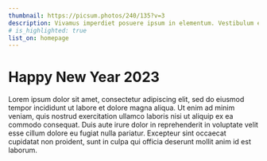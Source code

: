 ```yaml
---
thumbnail: https://picsum.photos/240/135?v=3
description: Vivamus imperdiet posuere ipsum in elementum. Vestibulum elementum tempor proin.
# is_highlighted: true
list_on: homepage
---
```


# Happy New Year 2023

Lorem ipsum dolor sit amet, consectetur adipiscing elit, sed do eiusmod tempor incididunt ut labore et dolore magna aliqua. Ut enim ad minim veniam, quis nostrud exercitation ullamco laboris nisi ut aliquip ex ea commodo consequat. Duis aute irure dolor in reprehenderit in voluptate velit esse cillum dolore eu fugiat nulla pariatur. Excepteur sint occaecat cupidatat non proident, sunt in culpa qui officia deserunt mollit anim id est laborum.